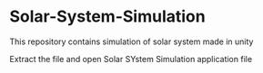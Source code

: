 # Solar-System-Simulation
This repository contains simulation of solar system made in unity

Extract the file and open Solar SYstem Simulation application file
